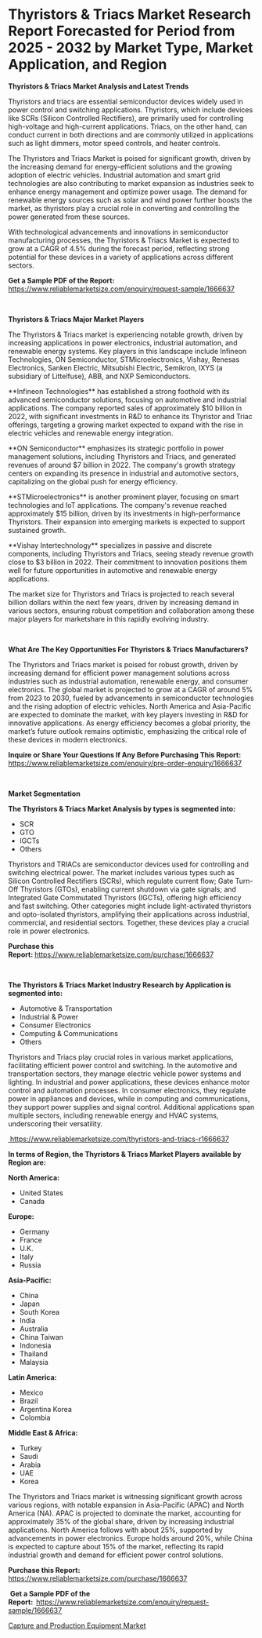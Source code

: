 <p><h1>Thyristors & Triacs Market Research Report Forecasted for Period from 2025 -  2032 by Market Type, Market Application, and Region</h1></p><p><strong>Thyristors & Triacs Market Analysis and Latest Trends</strong></p>
<p><p>Thyristors and triacs are essential semiconductor devices widely used in power control and switching applications. Thyristors, which include devices like SCRs (Silicon Controlled Rectifiers), are primarily used for controlling high-voltage and high-current applications. Triacs, on the other hand, can conduct current in both directions and are commonly utilized in applications such as light dimmers, motor speed controls, and heater controls.</p><p>The Thyristors and Triacs Market is poised for significant growth, driven by the increasing demand for energy-efficient solutions and the growing adoption of electric vehicles. Industrial automation and smart grid technologies are also contributing to market expansion as industries seek to enhance energy management and optimize power usage. The demand for renewable energy sources such as solar and wind power further boosts the market, as thyristors play a crucial role in converting and controlling the power generated from these sources.</p><p>With technological advancements and innovations in semiconductor manufacturing processes, the Thyristors & Triacs Market is expected to grow at a CAGR of 4.5% during the forecast period, reflecting strong potential for these devices in a variety of applications across different sectors.</p></p>
<p><strong>Get a Sample PDF of the Report:&nbsp;</strong> <a href="https://www.reliablemarketsize.com/enquiry/request-sample/1666637?utm_campaign=2393&utm_medium=2&utm_source=Github&utm_content=ia&utm_term=08032025&utm_id=thyristors-triacs">https://www.reliablemarketsize.com/enquiry/request-sample/1666637</a></p>
<p>&nbsp;</p>
<p><strong>Thyristors & Triacs Major Market Players</strong></p>
<p><p>The Thyristors & Triacs market is experiencing notable growth, driven by increasing applications in power electronics, industrial automation, and renewable energy systems. Key players in this landscape include Infineon Technologies, ON Semiconductor, STMicroelectronics, Vishay, Renesas Electronics, Sanken Electric, Mitsubishi Electric, Semikron, IXYS (a subsidiary of Littelfuse), ABB, and NXP Semiconductors.</p><p>**Infineon Technologies** has established a strong foothold with its advanced semiconductor solutions, focusing on automotive and industrial applications. The company reported sales of approximately $10 billion in 2022, with significant investments in R&D to enhance its Thyristor and Triac offerings, targeting a growing market expected to expand with the rise in electric vehicles and renewable energy integration.</p><p>**ON Semiconductor** emphasizes its strategic portfolio in power management solutions, including Thyristors and Triacs, and generated revenues of around $7 billion in 2022. The company's growth strategy centers on expanding its presence in industrial and automotive sectors, capitalizing on the global push for energy efficiency.</p><p>**STMicroelectronics** is another prominent player, focusing on smart technologies and IoT applications. The company's revenue reached approximately $15 billion, driven by its investments in high-performance Thyristors. Their expansion into emerging markets is expected to support sustained growth.</p><p>**Vishay Intertechnology** specializes in passive and discrete components, including Thyristors and Triacs, seeing steady revenue growth close to $3 billion in 2022. Their commitment to innovation positions them well for future opportunities in automotive and renewable energy applications.</p><p>The market size for Thyristors and Triacs is projected to reach several billion dollars within the next few years, driven by increasing demand in various sectors, ensuring robust competition and collaboration among these major players for marketshare in this rapidly evolving industry.</p></p>
<p>&nbsp;</p>
<p><strong>What Are The Key Opportunities For Thyristors & Triacs Manufacturers?</strong></p>
<p><p>The Thyristors and Triacs market is poised for robust growth, driven by increasing demand for efficient power management solutions across industries such as industrial automation, renewable energy, and consumer electronics. The global market is projected to grow at a CAGR of around 5% from 2023 to 2030, fueled by advancements in semiconductor technologies and the rising adoption of electric vehicles. North America and Asia-Pacific are expected to dominate the market, with key players investing in R&D for innovative applications. As energy efficiency becomes a global priority, the market’s future outlook remains optimistic, emphasizing the critical role of these devices in modern electronics.</p></p>
<p><strong>Inquire or Share Your Questions If Any Before Purchasing This Report:</strong> <a href="https://www.reliablemarketsize.com/enquiry/pre-order-enquiry/1666637?utm_campaign=2393&utm_medium=2&utm_source=Github&utm_content=ia&utm_term=08032025&utm_id=thyristors-triacs">https://www.reliablemarketsize.com/enquiry/pre-order-enquiry/1666637</a></p>
<p>&nbsp;</p>
<p><strong>Market Segmentation</strong></p>
<p><strong>The Thyristors & Triacs Market Analysis by types is segmented into:</strong></p>
<p><ul><li>SCR</li><li>GTO</li><li>IGCTs</li><li>Others</li></ul></p>
<p><p>Thyristors and TRIACs are semiconductor devices used for controlling and switching electrical power. The market includes various types such as Silicon Controlled Rectifiers (SCRs), which regulate current flow; Gate Turn-Off Thyristors (GTOs), enabling current shutdown via gate signals; and Integrated Gate Commutated Thyristors (IGCTs), offering high efficiency and fast switching. Other categories might include light-activated thyristors and opto-isolated thyristors, amplifying their applications across industrial, commercial, and residential sectors. Together, these devices play a crucial role in power electronics.</p></p>
<p><strong>Purchase this Report:&nbsp;</strong><a href="https://www.reliablemarketsize.com/purchase/1666637?utm_campaign=2393&utm_medium=2&utm_source=Github&utm_content=ia&utm_term=08032025&utm_id=thyristors-triacs">https://www.reliablemarketsize.com/purchase/1666637</a></p>
<p>&nbsp;</p>
<p><strong>The Thyristors & Triacs Market Industry Research by Application is segmented into:</strong></p>
<p><ul><li>Automotive & Transportation</li><li>Industrial & Power</li><li>Consumer Electronics</li><li>Computing & Communications</li><li>Others</li></ul></p>
<p><p>Thyristors and Triacs play crucial roles in various market applications, facilitating efficient power control and switching. In the automotive and transportation sectors, they manage electric vehicle power systems and lighting. In industrial and power applications, these devices enhance motor control and automation processes. In consumer electronics, they regulate power in appliances and devices, while in computing and communications, they support power supplies and signal control. Additional applications span multiple sectors, including renewable energy and HVAC systems, underscoring their versatility.</p></p>
<p><a href="https://www.reliablemarketsize.com/thyristors-and-triacs-r1666637?utm_campaign=2393&utm_medium=2&utm_source=Github&utm_content=ia&utm_term=08032025&utm_id=thyristors-triacs">&nbsp;https://www.reliablemarketsize.com/thyristors-and-triacs-r1666637</a></p>
<p><strong>In terms of Region, the Thyristors & Triacs Market Players available by Region are:</strong></p>
<p>
    <p> <strong> North America: </strong>
        <ul>
            <li>United States</li>
            <li>Canada</li>
        </ul>
        </p> 
    <p> <strong> Europe: </strong>
        <ul>
            <li>Germany</li>
            <li>France</li>
            <li>U.K.</li>
            <li>Italy</li>
            <li>Russia</li>
        </ul>
        </p> 
    <p> <strong> Asia-Pacific: </strong>
        <ul>
            <li>China</li>
            <li>Japan</li>
            <li>South Korea</li>
            <li>India</li>
            <li>Australia</li>
            <li>China Taiwan</li>
            <li>Indonesia</li>
            <li>Thailand</li>
            <li>Malaysia</li>
        </ul>
        </p> 
    <p> <strong> Latin America: </strong>
        <ul>
            <li>Mexico</li>
            <li>Brazil</li>
            <li>Argentina Korea</li>
            <li>Colombia</li>
        </ul>
        </p> 
    <p> <strong> Middle East & Africa: </strong>
        <ul>
            <li>Turkey</li>
            <li>Saudi</li>
            <li>Arabia</li>
            <li>UAE</li>
            <li>Korea</li>
        </ul>
    </p>
    </p>
<p><p>The Thyristors and Triacs market is witnessing significant growth across various regions, with notable expansion in Asia-Pacific (APAC) and North America (NA). APAC is projected to dominate the market, accounting for approximately 35% of the global share, driven by increasing industrial applications. North America follows with about 25%, supported by advancements in power electronics. Europe holds around 20%, while China is expected to capture about 15% of the market, reflecting its rapid industrial growth and demand for efficient power control solutions.</p></p>
<p><strong>Purchase this Report: </strong><a href="https://www.reliablemarketsize.com/purchase/1666637?utm_campaign=2393&utm_medium=2&utm_source=Github&utm_content=ia&utm_term=08032025&utm_id=thyristors-triacs">https://www.reliablemarketsize.com/purchase/1666637</a></p>
<p>&nbsp;<strong>Get a Sample PDF of the Report:&nbsp;&nbsp;</strong><a href="https://www.reliablemarketsize.com/enquiry/request-sample/1666637?utm_campaign=2393&utm_medium=2&utm_source=Github&utm_content=ia&utm_term=08032025&utm_id=thyristors-triacs">https://www.reliablemarketsize.com/enquiry/request-sample/1666637</a></p>
<p><strong></strong></p>
<p><p><a href="https://github.com/janraimondo83/Market-Research-Report-List-1/blob/main/capture-and-production-equipment-market.md?utm_campaign=2393&utm_medium=2&utm_source=Github&utm_content=ia&utm_term=08032025&utm_id=thyristors-triacs">Capture and Production Equipment Market</a></p></p>